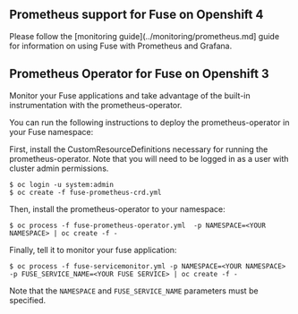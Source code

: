 ## Prometheus support for Fuse on Openshift 4

Please follow the [monitoring guide](../monitoring/prometheus.md] guide for information on using Fuse with Prometheus and Grafana.

## Prometheus Operator for Fuse on Openshift 3

Monitor your Fuse applications and take advantage of the built-in instrumentation with the prometheus-operator.

You can run the following instructions to deploy the prometheus-operator in your Fuse namespace:

First, install the CustomResourceDefinitions necessary for running the prometheus-operator.   Note that you will need to be logged in as a user with cluster admin permissions.  

```
$ oc login -u system:admin
$ oc create -f fuse-prometheus-crd.yml
```

Then, install the prometheus-operator to your namespace:

```
$ oc process -f fuse-prometheus-operator.yml  -p NAMESPACE=<YOUR NAMESPACE> | oc create -f -
```

Finally, tell it to monitor your fuse application:

```
$ oc process -f fuse-servicemonitor.yml -p NAMESPACE=<YOUR NAMESPACE> -p FUSE_SERVICE_NAME=<YOUR FUSE SERVICE> | oc create -f -
```

Note that the `NAMESPACE` and `FUSE_SERVICE_NAME` parameters must be specified.


